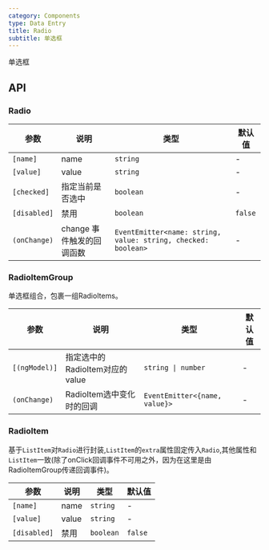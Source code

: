 ```yaml
---
category: Components
type: Data Entry
title: Radio
subtitle: 单选框
---
```


单选框

## API

### Radio

参数 | 说明 | 类型 | 默认值
----|-----|------|------
| `[name]` | name | `string` | - |
| `[value]` | value | `string` | - |
| `[checked]` | 指定当前是否选中  | `boolean` | - |
| `[disabled]` | 禁用 | `boolean` | `false` |
| `(onChange)` | change 事件触发的回调函数 | `EventEmitter<name: string, value: string, checked: boolean>` | - |

### RadioItemGroup

单选框组合，包裹一组RadioItems。

参数 | 说明 | 类型 | 默认值
----|-----|------|------
| `[(ngModel)]` | 指定选中的RadioItem对应的value | `string \| number` | - |
| `(onChange)` | RadioItem选中变化时的回调 | `EventEmitter<{name, value}>` | - |

### RadioItem

基于`ListItem`对`Radio`进行封装,`ListItem`的`extra`属性固定传入`Radio`,其他属性和`ListItem`一致(除了onClick回调事件不可用之外，因为在这里是由RadioItemGroup传递回调事件)。

参数 | 说明 | 类型 | 默认值
----|-----|------|------
| `[name]` | name | `string` | - |
| `[value]` | value | `string` | - |
| `[disabled]` | 禁用 | `boolean` | `false` |
